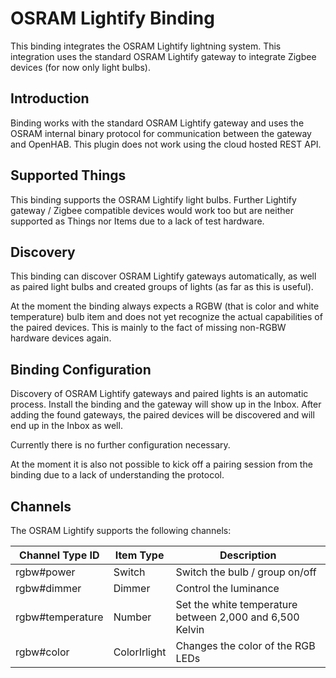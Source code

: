 # OSRAM Lightify Binding

This binding integrates the OSRAM Lightify lightning system. This integration uses the standard OSRAM Lightify gateway to integrate Zigbee devices (for now only light bulbs). 

## Introduction

Binding works with the standard OSRAM Lightify gateway and uses the OSRAM internal binary protocol for communication between the gateway and OpenHAB. This plugin does not work using the cloud hosted REST API.

## Supported Things

This binding supports the OSRAM Lightify light bulbs. Further Lightify gateway / Zigbee compatible devices would work too but are neither supported as Things nor Items due to a lack of test hardware.


## Discovery

This binding can discover OSRAM Lightify gateways automatically, as well as paired light bulbs and created groups of lights (as far as this is useful).

At the moment the binding always expects a RGBW (that is color and white temperature) bulb item and does not yet recognize the actual capabilities of the paired devices. This is mainly to the fact of missing non-RGBW hardware devices again.

## Binding Configuration

Discovery of OSRAM Lightify gateways and paired lights is an automatic process. Install the binding and the gateway will show up in the Inbox. After adding the found gateways, the paired devices will be discovered and will end up in the Inbox as well. 

Currently there is no further configuration necessary.

At the moment it is also not possible to kick off a pairing session from the binding due to a lack of understanding the protocol.

## Channels

The OSRAM Lightify supports the following channels:

| Channel Type ID         | Item Type    | Description  |
|-------------------------|--------------|--------------|
| rgbw#power                    | Switch        | Switch the bulb / group on/off |
| rgbw#dimmer                   | Dimmer        | Control the luminance |
| rgbw#temperature              | Number        | Set the white temperature between 2,000 and 6,500 Kelvin |
| rgbw#color                    | ColorIrlight  | Changes the color of the RGB LEDs |
